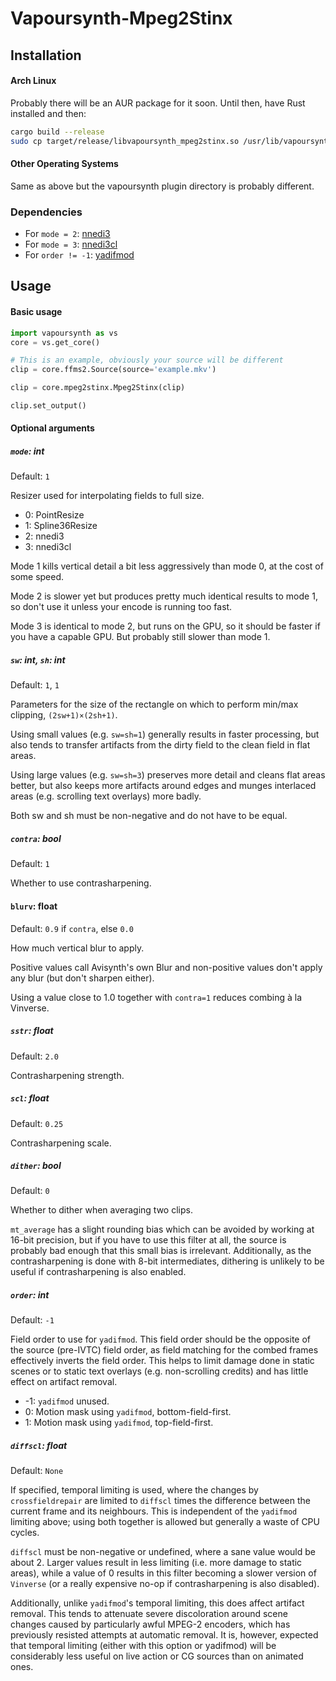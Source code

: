 # Vapoursynth-Mpeg2Stinx

## Installation

#### Arch Linux

Probably there will be an AUR package for it soon. Until then, have Rust installed and then:

```bash
cargo build --release
sudo cp target/release/libvapoursynth_mpeg2stinx.so /usr/lib/vapoursynth
```

#### Other Operating Systems

Same as above but the vapoursynth plugin directory is probably different.

### Dependencies

- For `mode = 2`: [nnedi3](https://github.com/dubhater/vapoursynth-nnedi3)
- For `mode = 3`: [nnedi3cl](https://github.com/HomeOfVapourSynthEvolution/VapourSynth-NNEDI3CL)
- For `order != -1`: [yadifmod](https://github.com/HomeOfVapourSynthEvolution/VapourSynth-Yadifmod)

## Usage

#### Basic usage

```python
import vapoursynth as vs
core = vs.get_core()

# This is an example, obviously your source will be different
clip = core.ffms2.Source(source='example.mkv')

clip = core.mpeg2stinx.Mpeg2Stinx(clip)

clip.set_output()
```

#### Optional arguments

##### `mode`: int

Default: `1`

Resizer used for interpolating fields to full size.
- 0: PointResize
- 1: Spline36Resize
- 2: nnedi3
- 3: nnedi3cl

Mode 1 kills vertical detail a bit less aggressively than mode 0,
at the cost of some speed.

Mode 2 is slower yet but produces pretty much identical results
to mode 1, so don't use it unless your encode is running too fast.

Mode 3 is identical to mode 2, but runs on the GPU, so it should be faster
if you have a capable GPU. But probably still slower than mode 1.

##### `sw`: int, `sh`: int

Default: `1`, `1`

Parameters for the size of the rectangle on which to perform
min/max clipping, `(2sw+1)×(2sh+1)`.

Using small values (e.g. `sw=sh=1`) generally results in
faster processing, but also tends to transfer artifacts
from the dirty field to the clean field in flat areas.

Using large values (e.g. `sw=sh=3`) preserves more detail
and cleans flat areas better, but also keeps more artifacts
around edges and munges interlaced areas (e.g. scrolling text overlays)
more badly.

Both sw and sh must be non-negative and do not have to be equal.

##### `contra`: bool

Default: `1`

Whether to use contrasharpening.

#### `blurv`: float

Default: `0.9` if `contra`, else `0.0`

How much vertical blur to apply.

Positive values call Avisynth's own Blur
and non-positive values don't apply any blur
(but don't sharpen either).

Using a value close to 1.0 together with `contra=1`
reduces combing à la Vinverse.

##### `sstr`: float

Default: `2.0`

Contrasharpening strength.

##### `scl`: float

Default: `0.25`

Contrasharpening scale.

##### `dither`: bool

Default: `0`

Whether to dither when averaging two clips.

`mt_average` has a slight rounding bias which can be avoided
by working at 16-bit precision, but if you have to use this filter at all,
the source is probably bad enough that this small bias is irrelevant.
Additionally, as the contrasharpening is done with 8-bit intermediates,
dithering is unlikely to be useful if contrasharpening is also enabled.

##### `order`: int

Default: `-1`

Field order to use for `yadifmod`. This field order should be the opposite
of the source (pre-IVTC) field order, as field matching for the combed frames
effectively inverts the field order. This helps to limit damage done
in static scenes or to static text overlays (e.g. non-scrolling credits)
and has little effect on artifact removal.

- -1: `yadifmod` unused.
- 0: Motion mask using `yadifmod`, bottom-field-first.
- 1: Motion mask using `yadifmod`, top-field-first.

##### `diffscl`: float

Default: `None`

If specified, temporal limiting is used, where the changes by `crossfieldrepair`
are limited to `diffscl` times the difference between the current frame
and its neighbours.
This is independent of the `yadifmod` limiting above; using both together
is allowed but generally a waste of CPU cycles.

`diffscl` must be non-negative or undefined, where a sane value would be about 2.
Larger values result in less limiting (i.e. more damage to static areas),
while a value of 0 results in this filter becoming a slower version of `Vinverse`
(or a really expensive no-op if contrasharpening is also disabled).

Additionally, unlike `yadifmod`'s temporal limiting, this does affect artifact removal.
This tends to attenuate severe discoloration around scene changes caused by
particularly awful MPEG-2 encoders, which has previously resisted attempts at automatic removal.
It is, however, expected that temporal limiting (either with this option or yadifmod)
will be considerably less useful on live action or CG sources than on animated ones.
